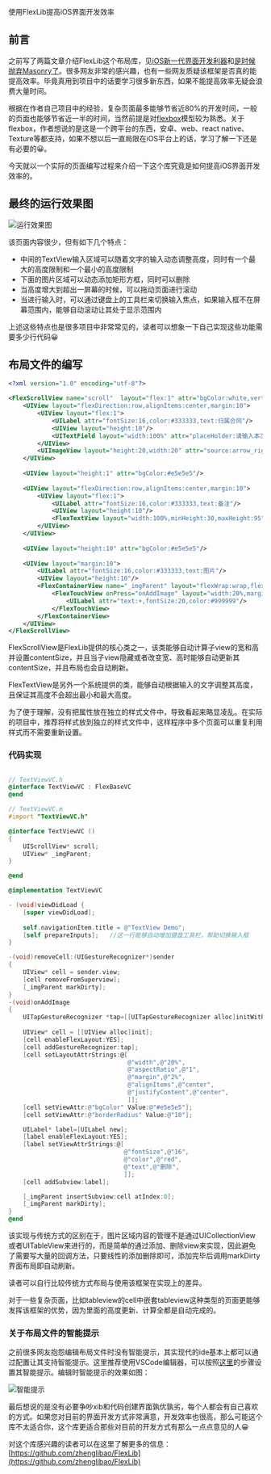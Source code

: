 使用FlexLib提高iOS界面开发效率

## 前言

之前写了两篇文章介绍FlexLib这个布局库，见[iOS新一代界面开发利器](https://juejin.im/post/5a367aaaf265da432652eaaf)和[是时候抛弃Masonry了](https://juejin.im/post/5a4468f3f265da432a7be16c)。很多网友非常的感兴趣，也有一些网友质疑该框架是否真的能提高效率。毕竟真用到项目中的话要学习很多新东西，如果不能提高效率无疑会浪费大量时间。

根据在作者自己项目中的经验，复杂页面最多能够节省近80%的开发时间，一般的页面也能够节省近一半的时间，当然前提是对[flexbox](https://juejin.im/post/5a33a6926fb9a045104a8d3c)模型较为熟悉。关于flexbox，作者想说的是这是一个跨平台的东西，安卓、web、react native、Texture等都支持，如果不想以后一直局限在iOS平台上的话，学习了解一下还是有必要的😀。

今天就以一个实际的页面编写过程来介绍一下这个库究竟是如何提高iOS界面开发效率的。

## 最终的运行效果图

![运行效果图](https://raw.githubusercontent.com/zhenglibao/FlexLib/master/Doc/res/flexdemo.gif)

该页面内容很少，但有如下几个特点：
* 中间的TextView输入区域可以随着文字的输入动态调整高度，同时有一个最大的高度限制和一个最小的高度限制
* 下面的图片区域可以动态添加矩形方框，同时可以删除
* 当高度增大到超出一屏幕的时候，可以拖动页面进行滚动
* 当进行输入时，可以通过键盘上的工具栏来切换输入焦点，如果输入框不在屏幕范围内，能够自动滚动让其处于显示范围内

上述这些特点也是很多项目中非常常见的，读者可以想象一下自己实现这些功能需要多少行代码😀

## 布局文件的编写

```xml
<?xml version="1.0" encoding="utf-8"?>

<FlexScrollView name="scroll"  layout="flex:1" attr="bgColor:white,vertScroll:true,vertIndicator:true">
    <UIView layout="flexDirection:row,alignItems:center,margin:10">
        <UIView layout="flex:1">
            <UILabel attr="fontSize:16,color:#333333,text:归属合同"/>
            <UIView layout="height:10"/>
            <UITextField layout="width:100%" attr="placeHolder:请输入本次收款金额,fontSize:16,color:#333333"/>
        </UIView>
        <UIImageView layout="height:20,width:20" attr="source:arrow_right.png"/>
    </UIView>
    
    <UIView layout="height:1" attr="bgColor:#e5e5e5"/>
    
    <UIView layout="flexDirection:row,alignItems:center,margin:10">
        <UIView layout="flex:1">
            <UILabel attr="fontSize:16,color:#333333,text:备注"/>
            <UIView layout="height:10"/>
            <FlexTextView layout="width:100%,minHeight:30,maxHeight:95" attr="fontSize:16,color:#333333,text:这是一个UITextView\,你可以输入多行文本来试试效果:)"/>
        </UIView>
    </UIView>
    
    <UIView layout="height:10" attr="bgColor:#e5e5e5"/>
    
    <UIView layout="margin:10">
        <UILabel attr="fontSize:16,color:#333333,text:图片"/>
        <UIView layout="height:10"/>
        <FlexContainerView name="_imgParent" layout="flexWrap:wrap,flexDirection:row,justifyContent:flex-start">           
            <FlexTouchView onPress="onAddImage" layout="width:20%,margin:2%,aspectRatio:1,justifyContent:center,alignItems:center" attr="borderRadius:10,borderWidth:1,borderColor:#e5e5e5,underlayColor:#e5e5e5">
                <UILabel attr="text:+,fontSize:20,color:#999999"/>
            </FlexTouchView>
        </FlexContainerView>
    </UIView>
</FlexScrollView>
```

FlexScrollView是FlexLib提供的核心类之一，该类能够自动计算子view的宽和高并设置contentSize，并且当子view隐藏或者改变宽、高时能够自动更新其contentSize，并且布局也会自动刷新。

FlexTextView是另外一个系统提供的类，能够自动根据输入的文字调整其高度，且保证其高度不会超出最小和最大高度。

为了便于理解，没有把属性放在独立的样式文件中，导致看起来略显凌乱。在实际的项目中，推荐将样式放到独立的样式文件中，这样程序中多个页面可以重复利用样式而不需要重新设置。


### 代码实现

```objective-c

// TextViewVC.h
@interface TextViewVC : FlexBaseVC
@end

// TextViewVC.m
#import "TextViewVC.h"

@interface TextViewVC ()
{
    UIScrollView* scroll;
    UIView* _imgParent;
}

@end

@implementation TextViewVC

- (void)viewDidLoad {
    [super viewDidLoad];
    
    self.navigationItem.title = @"TextView Demo";
    [self prepareInputs];   //这一行能够自动增加键盘工具栏，帮助切换输入框
}

-(void)removeCell:(UIGestureRecognizer*)sender
{
    UIView* cell = sender.view;
    [cell removeFromSuperview];
    [_imgParent markDirty]; 
}
-(void)onAddImage
{
    UITapGestureRecognizer *tap=[[UITapGestureRecognizer alloc]initWithTarget:self action:@selector(removeCell:)];
    
    UIView* cell = [[UIView alloc]init];
    [cell enableFlexLayout:YES];
    [cell addGestureRecognizer:tap];
    [cell setLayoutAttrStrings:@[
                                 @"width",@"20%",
                                 @"aspectRatio",@"1",
                                 @"margin",@"2%",
                                 @"alignItems",@"center",
                                 @"justifyContent",@"center",
                                 ]];
    [cell setViewAttr:@"bgColor" Value:@"#e5e5e5"];
    [cell setViewAttr:@"borderRadius" Value:@"10"];

    UILabel* label=[UILabel new];
    [label enableFlexLayout:YES];
    [label setViewAttrStrings:@[
                                @"fontSize",@"16",
                                @"color",@"red",
                                @"text",@"删除",
                                ]];
    [cell addSubview:label];

    [_imgParent insertSubview:cell atIndex:0];
    [_imgParent markDirty];
}
@end

```

该实现与传统方式的区别在于，图片区域内容的管理不是通过UICollectionView或者UITableView来进行的，而是简单的通过添加、删除view来实现，因此避免了需要写大量的回调方法，只要线性的添加删除即可，添加完毕后调用markDirty界面布局即自动刷新。

读者可以自行比较传统方式布局与使用该框架在实现上的差异。

对于一些复杂页面，比如tableview的cell中嵌套tableview这种类型的页面更能够发挥该框架的优势，因为里面的高度更新、计算全都是自动完成的。


### 关于布局文件的智能提示

之前很多网友抱怨编辑布局文件时没有智能提示，其实现代的ide基本上都可以通过配置让其支持智能提示。这里推荐使用VSCode编辑器，可以按照[这里](https://github.com/zhenglibao/FlexLib/wiki/Visual-Studio-Code%E6%99%BA%E8%83%BD%E6%8F%90%E7%A4%BA)的步骤设置其智能提示。编辑时智能提示的效果如图：

![智能提示](https://raw.githubusercontent.com/zhenglibao/FlexLib/master/Doc/res/intellisense.gif)


最后想说的是没有必要争吵xib和代码创建界面孰优孰劣，每个人都会有自己喜欢的方式。如果您对目前的界面开发方式非常满意，开发效率也很高，那么可能这个库不太适合你，这个库更适合那些对目前的开发方式有那么一点点意见的人😀

对这个库感兴趣的读者可以在这里了解更多的信息：
[https://github.com/zhenglibao/FlexLib](https://github.com/zhenglibao/FlexLib)




